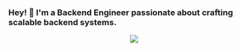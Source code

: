 ### Hey! 👋 I'm a Backend Engineer passionate about crafting scalable backend systems.

<p align="center"> <img src="https://visitor-badge.laobi.icu/badge?page_id=vaibhav015" id="counter"> </p>
